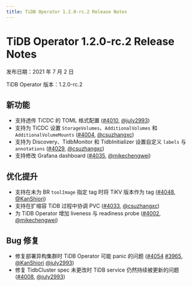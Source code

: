 ```yaml
---
title: TiDB Operator 1.2.0-rc.2 Release Notes
---
```


# TiDB Operator 1.2.0-rc.2 Release Notes

发布日期：2021 年 7 月 2 日

TiDB Operator 版本：1.2.0-rc.2

## 新功能

- 支持透传 TiCDC 的 TOML 格式配置 ([#4010](https://github.com/pingcap/tidb-operator/pull/4010), [@july2993](https://github.com/july2993))
- 支持为 TiCDC 设置 `StorageVolumes`、`AdditionalVolumes` 和 `AdditionalVolumeMounts` ([#4004](https://github.com/pingcap/tidb-operator/pull/4004), [@csuzhangxc](https://github.com/csuzhangxc))
- 支持为 Discovery、TidbMonitor 和 TidbInitializer 设置自定义 `labels` 与 `annotations` ([#4029](https://github.com/pingcap/tidb-operator/pull/4029), [@csuzhangxc](https://github.com/csuzhangxc))
- 支持修改 Grafana dashboard ([#4035](https://github.com/pingcap/tidb-operator/pull/4035), [@mikechengwei](https://github.com/mikechengwei))

## 优化提升

- 支持在未为 BR `toolImage` 指定 tag 时将 TiKV 版本作为 tag ([#4048](https://github.com/pingcap/tidb-operator/pull/4048), [@KanShiori](https://github.com/KanShiori))
- 支持在扩缩容 TiDB 过程中协调 PVC ([#4033](https://github.com/pingcap/tidb-operator/pull/4033), [@csuzhangxc](https://github.com/csuzhangxc))
- 为 TiDB Operator 增加 liveness 与 readiness probe ([#4002](https://github.com/pingcap/tidb-operator/pull/4002), [@mikechengwei](https://github.com/mikechengwei))

## Bug 修复

- 修复部署异构集群时 TiDB Operator 可能 panic 的问题 ([#4054](https://github.com/pingcap/tidb-operator/pull/4054) [#3965](https://github.com/pingcap/tidb-operator/pull/3965), [@KanShiori](https://github.com/KanShiori) [@july2993](https://github.com/july2993))
- 修复 TidbCluster spec 未更改时 TiDB service 仍然持续被更新的问题 ([#4008](https://github.com/pingcap/tidb-operator/pull/4008), [@july2993](https://github.com/july2993))
